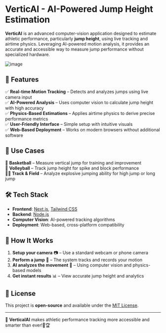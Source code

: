 # VerticAI - AI-Powered Jump Height Estimation

**VerticAI** is an advanced computer-vision application designed to estimate athletic performance, particularly **jump height**, using live tracking and airtime physics. Leveraging AI-powered motion analysis, it provides an accurate and accessible way to measure jump performance without specialized hardware.

![image](https://github.com/user-attachments/assets/6b1515b9-3aba-4d41-9078-5d4c0861e1e2) <!-- Add an image or GIF showcasing the app -->

## 🚀 Features

✅ **Real-time Motion Tracking** – Detects and analyzes jumps using live camera input  
✅ **AI-Powered Analysis** – Uses computer vision to calculate jump height with high accuracy  
✅ **Physics-Based Estimations** – Applies airtime physics to derive precise performance metrics  
✅ **User-Friendly Interface** – Simple setup with intuitive visuals  
✅ **Web-Based Deployment** – Works on modern browsers without additional software  

## 🎯 Use Cases

🏀 **Basketball** – Measure vertical jump for training and improvement  
🏐 **Volleyball** – Track jump height for spike and block performance  
🏃‍♂️ **Track & Field** – Analyze explosive jumping ability for high jump or long jump  

## 🛠️ Tech Stack

- **Frontend**: [Next.js](https://nextjs.org/), [Tailwind CSS](https://tailwindcss.com/)
- **Backend**: [Node.js](https://nodejs.org/)
- **Computer Vision**: AI-powered tracking algorithms
- **Deployment**: Web-based, cross-platform compatibility

## 📸 How It Works

1. **Setup your camera** 📷 – Use a standard webcam or phone camera  
2. **Perform a jump** 🏃 – The system tracks and records your motion  
3. **AI analyzes the movement** 🧠 – Using computer vision and physics-based models  
4. **Get instant results** 📊 – View accurate jump height and analytics  

## 📜 License

This project is **open-source** and available under the [MIT License](LICENSE).

---

🚀 **VerticalAI** makes athletic performance tracking more accessible and smarter than ever!🎯🏆
